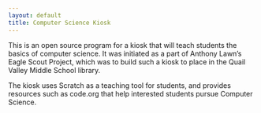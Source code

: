 ```yaml
---
layout: default
title: Computer Science Kiosk
---
```

This is an open source program for a kiosk that will teach students the basics of computer science. It was initiated as a part of Anthony Lawn’s Eagle Scout Project, which was to build such a kiosk to place in the Quail Valley Middle School library.

The kiosk uses Scratch as a teaching tool for students, and provides resources such as code.org that help interested students pursue Computer Science.
